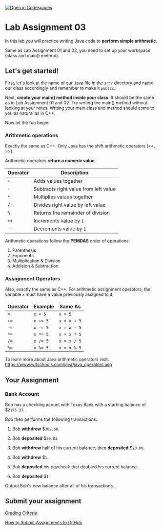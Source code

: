 [![Open in Codespaces](https://classroom.github.com/assets/launch-codespace-2972f46106e565e64193e422d61a12cf1da4916b45550586e14ef0a7c637dd04.svg)](https://classroom.github.com/open-in-codespaces?assignment_repo_id=17935555)
# Lab Assignment 03

In this lab you will practice writing Java code to **perform simple arithmetic**.

Same as Lab Assignment 01 and 02, you need to set up your workspace (class and main() method).

## Let's get started!

First, let's look at the name of our .java file in the `src/` directory and name our class accordingly and remember to make it `public`.

Next, **create your main() method inside your class**. It should be the same as in Lab Assignment 01 and 02. Try writing the main() method without looking at your notes. Writing your main class and method should come to you as natural as in C++.

Now let the fun begin!

### Arithmetic operations

Exactly the same as C++. Only Java has the shift arithmetic operators (<<, >>).

Arithmetic operators **return a numeric value**.

| Operator | Description |
| --- | --- |
| `+` | Adds values together |
| `-` | Subtracts right value from left value |
| `*` | Multiplies values together |
| `/` | Divides right value by left value |
| `%` | Returns the remainder of division |
| `++` | Increments value by `1` |
| `--` | Decrements value by `1` |

Arithmetic operations follow the **PEMDAS** order of operations:

1. Parenthesis
2. Exponents
3. Multiplication & Division
5. Addision & Subtraction

### Assignment Operators

Also, exactly the same as C++. For arithmetic assignment operators, the variable `x` must have a value previously assigned to it.

| Operator | Example | Same As |
| --- | --- | --- |
| `=` | `x = 5` | `x = 5` |
| `+=` | `x += 5` | `x = x + 5` |
| `-=` | `x -= 5` | `x = x - 5` |
| `*=` | `x *= 5` | `x = x * 5` |
| `/=` | `x /= 5` | `x = x / 5` |
| `%=` | `x %= 5` | `x = x % 5` |

To learn more about Java arithmetic operators visit: https://www.w3schools.com/java/java_operators.asp

## Your Assignment

### Bank Account

Bob has a checking acount with Texas Bank with a starting balance of $`2175.37`.

Bob then performs the following transactions:

1. Bob **withdrew** $`302.50`.

2. Bob **deposited** $`50.03`.

3. Bob **withdrew** half of his current balance, then **deposited** $`20.00`.

4. Bob **withdrew** $`1`.

5. Bob **deposited** his paycheck that doubled his current balance.

6. Bob **deposited** $`1`.

Output Bob's new balance after all of his transactions.

## Submit your assignment

[Grading Criteria](https://joselitoguardado.dev/3326/labs/Lab_03.pdf)

[How to Submit Assignments to GitHub](https://joselitoguardado.dev/3326/How_to_Submit_Assignments_to_GitHub.pdf)
